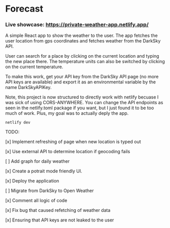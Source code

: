 # Forecast

### Live showcase: https://private-weather-app.netlify.app/

A simple React app to show the weather to the user. The app fetches the user location from gps coordinates and fetches weather from the DarkSky API. 

User can search for a place by clicking on the current location and typing the new place there.
The temperature units can also be switched by clicking on the current temperature.

To make this work, get your API key from the DarkSky API page (no more API keys are available) and export it as an environmental variable by the name DarkSkyAPIKey.

Note, this project is now structured to directly work with netlify becuase I was sick of using CORS-ANYWHERE. You can change the API endpoints as seen in the netlify.toml package if you want, but I just found it to be too much of work. Plus, my goal was to actually deply the app.

```
netlify dev
```

TODO:

[x] Implement refreshing of page when new location is typed out

[x] Use external API to determine location if geocoding fails

[ ] Add graph for daily weather

[x] Create a potrait mode friendly UI.

[x] Deploy the application

[ ] Migrate from DarkSky to Open Weather

[x] Comment all logic of code

[x] Fix bug that caused refetching of weather data

[x] Ensuring that API keys are not leaked to the user